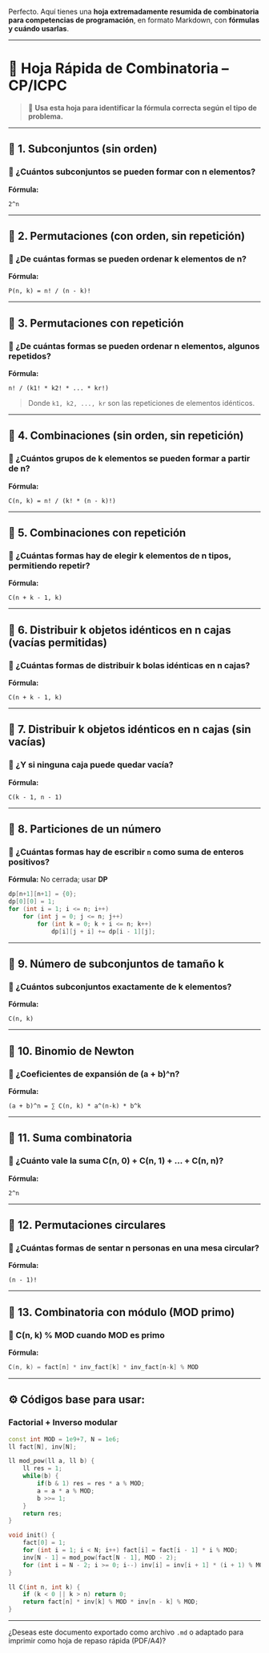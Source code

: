 Perfecto. Aquí tienes una **hoja extremadamente resumida de combinatoria para competencias de programación**, en formato Markdown, con **fórmulas y cuándo usarlas**.

---

# 🧠 Hoja Rápida de Combinatoria – CP/ICPC

> 📌 **Usa esta hoja para identificar la fórmula correcta según el tipo de problema.**

---

## 🔹 1. Subconjuntos (sin orden)

### 🎯 ¿Cuántos subconjuntos se pueden formar con n elementos?

**Fórmula:**

```
2^n
```

---

## 🔹 2. Permutaciones (con orden, sin repetición)

### 🎯 ¿De cuántas formas se pueden ordenar k elementos de n?

**Fórmula:**

```
P(n, k) = n! / (n - k)!
```

---

## 🔹 3. Permutaciones con repetición

### 🎯 ¿De cuántas formas se pueden ordenar n elementos, algunos repetidos?

**Fórmula:**

```
n! / (k1! * k2! * ... * kr!)
```

> Donde `k1, k2, ..., kr` son las repeticiones de elementos idénticos.

---

## 🔹 4. Combinaciones (sin orden, sin repetición)

### 🎯 ¿Cuántos grupos de k elementos se pueden formar a partir de n?

**Fórmula:**

```
C(n, k) = n! / (k! * (n - k)!)
```

---

## 🔹 5. Combinaciones con repetición

### 🎯 ¿Cuántas formas hay de elegir k elementos de n tipos, permitiendo repetir?

**Fórmula:**

```
C(n + k - 1, k)
```

---

## 🔹 6. Distribuir k objetos idénticos en n cajas (vacías permitidas)

### 🎯 ¿Cuántas formas de distribuir k bolas idénticas en n cajas?

**Fórmula:**

```
C(n + k - 1, k)
```

---

## 🔹 7. Distribuir k objetos idénticos en n cajas (sin vacías)

### 🎯 ¿Y si ninguna caja puede quedar vacía?

**Fórmula:**

```
C(k - 1, n - 1)
```

---

## 🔹 8. Particiones de un número

### 🎯 ¿Cuántas formas hay de escribir `n` como suma de enteros positivos?

**Fórmula:**
No cerrada; usar **DP**

```cpp
dp[n+1][n+1] = {0};
dp[0][0] = 1;
for (int i = 1; i <= n; i++)
    for (int j = 0; j <= n; j++)
        for (int k = 0; k + i <= n; k++)
            dp[i][j + i] += dp[i - 1][j];
```

---

## 🔹 9. Número de subconjuntos de tamaño k

### 🎯 ¿Cuántos subconjuntos exactamente de k elementos?

**Fórmula:**

```
C(n, k)
```

---

## 🔹 10. Binomio de Newton

### 🎯 ¿Coeficientes de expansión de (a + b)^n?

**Fórmula:**

```
(a + b)^n = ∑ C(n, k) * a^(n-k) * b^k
```

---

## 🔹 11. Suma combinatoria

### 🎯 ¿Cuánto vale la suma C(n, 0) + C(n, 1) + ... + C(n, n)?

**Fórmula:**

```
2^n
```

---

## 🔹 12. Permutaciones circulares

### 🎯 ¿Cuántas formas de sentar n personas en una mesa circular?

**Fórmula:**

```
(n - 1)!
```

---

## 🔹 13. Combinatoria con módulo (MOD primo)

### 🎯 C(n, k) % MOD cuando MOD es primo

**Fórmula:**

```cpp
C(n, k) = fact[n] * inv_fact[k] * inv_fact[n-k] % MOD
```

---

## ⚙️ Códigos base para usar:

### Factorial + Inverso modular

```cpp
const int MOD = 1e9+7, N = 1e6;
ll fact[N], inv[N];

ll mod_pow(ll a, ll b) {
    ll res = 1;
    while(b) {
        if(b & 1) res = res * a % MOD;
        a = a * a % MOD;
        b >>= 1;
    }
    return res;
}

void init() {
    fact[0] = 1;
    for (int i = 1; i < N; i++) fact[i] = fact[i - 1] * i % MOD;
    inv[N - 1] = mod_pow(fact[N - 1], MOD - 2);
    for (int i = N - 2; i >= 0; i--) inv[i] = inv[i + 1] * (i + 1) % MOD;
}

ll C(int n, int k) {
    if (k < 0 || k > n) return 0;
    return fact[n] * inv[k] % MOD * inv[n - k] % MOD;
}
```

---

¿Deseas este documento exportado como archivo `.md` o adaptado para imprimir como hoja de repaso rápida (PDF/A4)?
